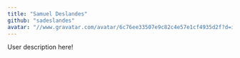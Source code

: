 ```yaml
---
title: "Samuel Deslandes"
github: "sadeslandes"
avatar: "//www.gravatar.com/avatar/6c76ee33507e9c82c4e57e1cf4935d2f?d=identicon"
---
```


User description here!
